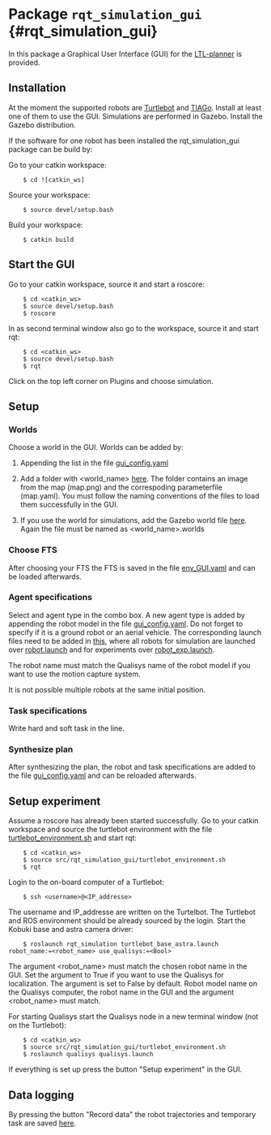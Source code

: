 # Package `rqt_simulation_gui` {#rqt_simulation_gui}

In this package a Graphical User Interface (GUI) for the [LTL-planner](https://github.com/MengGuo/P_MAS_TG) is provided.

## Installation

At the moment the supported robots are [Turtlebot](http://wiki.ros.org/turtlebot/Tutorials/indigo) and [TIAGo](http://wiki.ros.org/Robots/TIAGo). Install at least one of them to use the GUI.
Simulations are performed in Gazebo. Install the Gazebo distribution.

If the software for one robot has been installed the rqt_simulation_gui package can be build by:

Go to your catkin workspace:

        $ cd ![catkin_ws]

Source your workspace:  

        $ source devel/setup.bash

Build your workspace:

        $ catkin build

## Start the GUI

Go to your catkin workspace, source it and start a roscore:

        $ cd <catkin_ws>
        $ source devel/setup.bash
        $ roscore

In as second terminal window also go to the workspace, source it and start rqt:

        $ cd <catkin_ws>
        $ source devel/setup.bash
        $ rqt

Click on the top left corner on Plugins and choose simulation.

## Setup

### Worlds

Choose a world in the GUI.
Worlds can be added by:
1. Appending the list in the file [gui_config.yaml](rqt_simulation/config/gui_config.yaml)

2. Add a folder with <world_name> [here](rqt_simulation/scenario). The folder contains an image from the map (map.png) and the correspoding parameterfile (map.yaml). You must follow the naming conventions of the files to load them successfully in the GUI.

3. If you use the world for simulations, add the Gazebo world file [here](rqt_simulation/worlds/gazebo). Again the file must be named as <world_name>.worlds

### Choose FTS

After choosing your FTS the FTS is saved in the file [env_GUI.yaml](rqt_simulation/config/FTS/env_GUI.yaml) and can be loaded afterwards.

### Agent specifications

Select and agent type in the combo box.
A new agent type is added by appending the robot model in the file [gui_config.yaml](rqt_simulation/config/gui_config.yaml). Do not forget to specify if it is a ground robot or an aerial vehicle.
The corresponding launch files need  to be added in [this](rqt_simulation/launch), where all robots for simulation are launched over [robot.launch](rqt_simulation/launch/robot.launch) and for experiments over [robot_exp.launch](rqt_simulation/launch/robot_exp.launch).

The robot name must match the Qualisys name of the robot model if you want to use the motion capture system.

It is not possible multiple robots at the same initial position.

### Task specifications

Write hard and soft task in the line.

### Synthesize plan

After synthesizing the plan, the robot and task specifications are added to the file [gui_config.yaml](rqt_simulation/config/gui_config.yaml) and can be reloaded afterwards.

## Setup experiment

Assume a roscore has already been started successfully.
Go to your catkin workspace and source the turtlebot environment with the file [turtlebot_environment.sh](turtlebot_environment.sh) and start rqt:

        $ cd <catkin_ws>
        $ source src/rqt_simulation_gui/turtlebot_environment.sh
        $ rqt

Login to the on-board computer of a Turtlebot:

        $ ssh <username>@<IP_addresse>

The username and IP_addresse are written on the Turtelbot. The Turtlebot and ROS environment should be already sourced by the login.
Start the Kobuki base and astra camera driver:

        $ roslaunch rqt_simulation turtlebot_base_astra.launch robot_name:=<robot_name> use_qualisys:=<Bool>

The argument <robot_name> must match the chosen robot name in the GUI. Set the argument <Bool> to True if you want to use the Qualisys for localization. The argument <Bool> is set to False by default. Robot model name on the Qualisys computer, the robot name in the GUI and the argument <robot_name> must match.

For starting Qualisys start the Qualisys node in a new terminal window (not on the Turtlebot):

        $ cd <catkin_ws>
        $ source src/rqt_simulation_gui/turtlebot_environment.sh
        $ roslaunch qualisys qualisys.launch

If everything is set up press the button "Setup experiment" in the GUI.

## Data logging

By pressing the button "Record data" the robot trajectories and temporary task are saved [here](rqt_simulation/logging).

